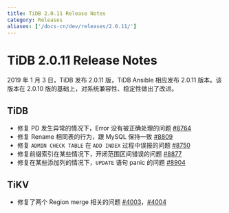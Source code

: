 ```yaml
---
title: TiDB 2.0.11 Release Notes
category: Releases
aliases: ['/docs-cn/dev/releases/2.0.11/']
---
```


# TiDB 2.0.11 Release Notes

2019 年 1 月 3 日，TiDB 发布 2.0.11 版，TiDB Ansible 相应发布 2.0.11 版本。该版本在 2.0.10 版的基础上，对系统兼容性、稳定性做出了改进。

## TiDB

- 修复 PD 发生异常的情况下，Error 没有被正确处理的问题 [#8764](https://github.com/pingcap/tidb/pull/8764)
- 修复 Rename 相同表的行为，跟 MySQL 保持一致 [#8809](https://github.com/pingcap/tidb/pull/8809)
- 修复 `ADMIN CHECK TABLE` 在 `ADD INDEX` 过程中误报的问题 [#8750](https://github.com/pingcap/tidb/pull/8750)
- 修复前缀索引在某些情况下，开闭范围区间错误的问题 [#8877](https://github.com/pingcap/tidb/pull/8877)
- 修复在某些添加列的情况下，`UPDATE` 语句 panic 的问题 [#8904](https://github.com/pingcap/tidb/pull/8904)

## TiKV

- 修复了两个 Region merge 相关的问题
[#4003](https://github.com/tikv/tikv/pull/4003)，[#4004](https://github.com/tikv/tikv/pull/4004)

